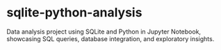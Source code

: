 # sqlite-python-analysis
Data analysis project using SQLite and Python in Jupyter Notebook, showcasing SQL queries, database integration, and exploratory insights.
